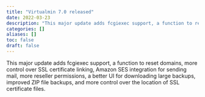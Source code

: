 ```yaml
---
title: "Virtualmin 7.0 released"
date: 2022-03-23
description: "This major update adds fcgiexec support, a function to reset domains, more control over SSL..."
categories: []
aliases: []
toc: false
draft: false
---
```

This major update adds fcgiexec support, a function to reset domains, more control over SSL certificate linking, Amazon SES integration for sending mail, more reseller permissions, a better UI for downloading large backups, improved ZIP file backups, and more control over the location of SSL certificate files.
